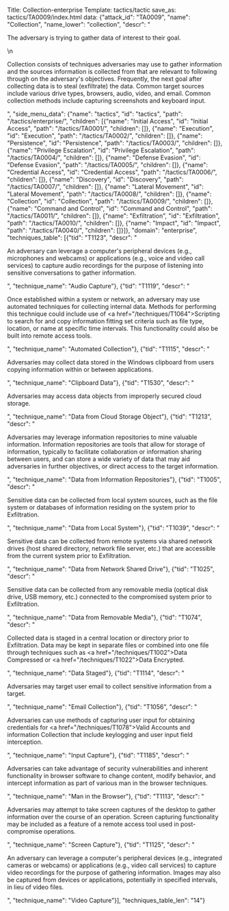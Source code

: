 Title: Collection-enterprise
Template: tactics/tactic
save_as: tactics/TA0009/index.html
data: {"attack_id": "TA0009", "name": "Collection", "name_lower": "collection", "descr": "<p>The adversary is trying to gather data of interest to their goal.</p>\n<p>Collection consists of techniques adversaries may use to gather information and the sources information is collected from that are relevant to following through on the adversary's objectives. Frequently, the next goal after collecting data is to steal (exfiltrate) the data. Common target sources include various drive types, browsers, audio, video, and email. Common collection methods include capturing screenshots and keyboard input.</p>", "side_menu_data": {"name": "tactics", "id": "tactics", "path": "/tactics/enterprise/", "children": [{"name": "Initial Access", "id": "Initial Access", "path": "/tactics/TA0001/", "children": []}, {"name": "Execution", "id": "Execution", "path": "/tactics/TA0002/", "children": []}, {"name": "Persistence", "id": "Persistence", "path": "/tactics/TA0003/", "children": []}, {"name": "Privilege Escalation", "id": "Privilege Escalation", "path": "/tactics/TA0004/", "children": []}, {"name": "Defense Evasion", "id": "Defense Evasion", "path": "/tactics/TA0005/", "children": []}, {"name": "Credential Access", "id": "Credential Access", "path": "/tactics/TA0006/", "children": []}, {"name": "Discovery", "id": "Discovery", "path": "/tactics/TA0007/", "children": []}, {"name": "Lateral Movement", "id": "Lateral Movement", "path": "/tactics/TA0008/", "children": []}, {"name": "Collection", "id": "Collection", "path": "/tactics/TA0009/", "children": []}, {"name": "Command and Control", "id": "Command and Control", "path": "/tactics/TA0011/", "children": []}, {"name": "Exfiltration", "id": "Exfiltration", "path": "/tactics/TA0010/", "children": []}, {"name": "Impact", "id": "Impact", "path": "/tactics/TA0040/", "children": []}]}, "domain": "enterprise", "techniques_table": [{"tid": "T1123", "descr": "<p>An adversary can leverage a computer's peripheral devices (e.g., microphones and webcams) or applications (e.g., voice and video call services) to capture audio recordings for the purpose of listening into sensitive conversations to gather information.</p>", "technique_name": "Audio Capture"}, {"tid": "T1119", "descr": "<p>Once established within a system or network, an adversary may use automated techniques for collecting internal data. Methods for performing this technique could include use of <a href=\"/techniques/T1064\">Scripting</a> to search for and copy information fitting set criteria such as file type, location, or name at specific time intervals. This functionality could also be built into remote access tools. </p>", "technique_name": "Automated Collection"}, {"tid": "T1115", "descr": "<p>Adversaries may collect data stored in the Windows clipboard from users copying information within or between applications. </p>", "technique_name": "Clipboard Data"}, {"tid": "T1530", "descr": "<p>Adversaries may access data objects from improperly secured cloud storage.</p>", "technique_name": "Data from Cloud Storage Object"}, {"tid": "T1213", "descr": "<p>Adversaries may leverage information repositories to mine valuable information. Information repositories are tools that allow for storage of information, typically to facilitate collaboration or information sharing between users, and can store a wide variety of data that may aid adversaries in further objectives, or direct access to the target information.</p>", "technique_name": "Data from Information Repositories"}, {"tid": "T1005", "descr": "<p>Sensitive data can be collected from local system sources, such as the file system or databases of information residing on the system prior to Exfiltration.</p>", "technique_name": "Data from Local System"}, {"tid": "T1039", "descr": "<p>Sensitive data can be collected from remote systems via shared network drives (host shared directory, network file server, etc.) that are accessible from the current system prior to Exfiltration.</p>", "technique_name": "Data from Network Shared Drive"}, {"tid": "T1025", "descr": "<p>Sensitive data can be collected from any removable media (optical disk drive, USB memory, etc.) connected to the compromised system prior to Exfiltration.</p>", "technique_name": "Data from Removable Media"}, {"tid": "T1074", "descr": "<p>Collected data is staged in a central location or directory prior to Exfiltration. Data may be kept in separate files or combined into one file through techniques such as <a href=\"/techniques/T1002\">Data Compressed</a> or <a href=\"/techniques/T1022\">Data Encrypted</a>.</p>", "technique_name": "Data Staged"}, {"tid": "T1114", "descr": "<p>Adversaries may target user email to collect sensitive information from a target.</p>", "technique_name": "Email Collection"}, {"tid": "T1056", "descr": "<p>Adversaries can use methods of capturing user input for obtaining credentials for <a href=\"/techniques/T1078\">Valid Accounts</a> and information Collection that include keylogging and user input field interception.</p>", "technique_name": "Input Capture"}, {"tid": "T1185", "descr": "<p>Adversaries can take advantage of security vulnerabilities and inherent functionality in browser software to change content, modify behavior, and intercept information as part of various man in the browser techniques. </p>", "technique_name": "Man in the Browser"}, {"tid": "T1113", "descr": "<p>Adversaries may attempt to take screen captures of the desktop to gather information over the course of an operation. Screen capturing functionality may be included as a feature of a remote access tool used in post-compromise operations.</p>", "technique_name": "Screen Capture"}, {"tid": "T1125", "descr": "<p>An adversary can leverage a computer's peripheral devices (e.g., integrated cameras or webcams) or applications (e.g., video call services) to capture video recordings for the purpose of gathering information. Images may also be captured from devices or applications, potentially in specified intervals, in lieu of video files.</p>", "technique_name": "Video Capture"}], "techniques_table_len": "14"}